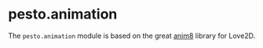 # pesto.animation

The `pesto.animation` module is based on the great [anim8](https://github.com/kikito/anim8) library for Love2D.
